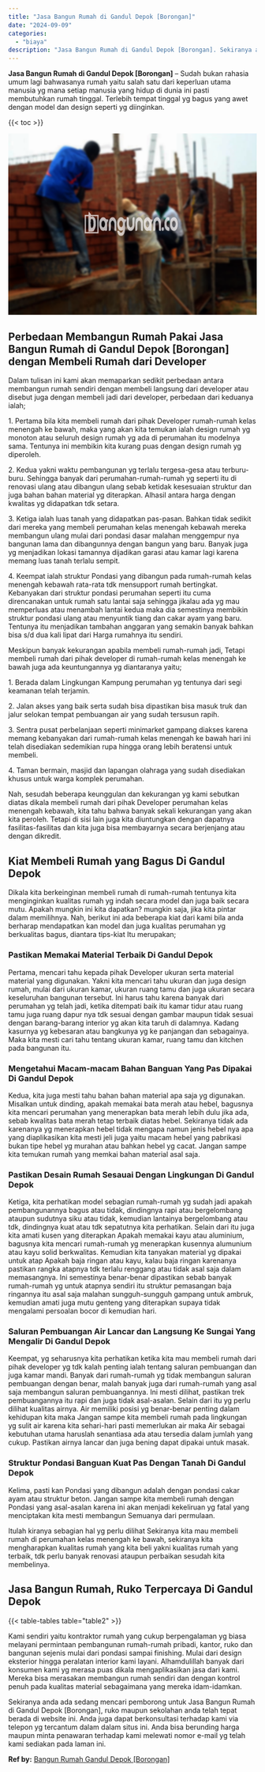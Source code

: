 ```yaml
---
title: "Jasa Bangun Rumah di Gandul Depok [Borongan]"
date: "2024-09-09"
categories: 
  - "biaya"
description: "Jasa Bangun Rumah di Gandul Depok [Borongan]. Sekiranya anda ada sedang mencari pemborong untuk Jasa Bangun Rumah di Gandul Depok [Borongan], ruko maupun s..."
---
```


**Jasa Bangun Rumah di Gandul Depok \[Borongan\]** – Sudah bukan rahasia umum lagi bahwasanya rumah yaitu salah satu dari keperluan utama manusia yg mana setiap manusia yang hidup di dunia ini pasti membutuhkan rumah tinggal. Terlebih tempat tinggal yg bagus yang awet dengan model dan design seperti yg diinginkan.

{{< toc >}}

![Jasa Bangun Rumah di Gandul Depok [Borongan]](/images/borong-bangunan-41.png)

## Perbedaan Membangun Rumah Pakai Jasa Bangun Rumah di Gandul Depok \[Borongan\] dengan Membeli Rumah dari Developer

Dalam tulisan ini kami akan memaparkan sedikit perbedaan antara membangun rumah sendiri dengan membeli langsung dari developer atau disebut juga dengan membeli jadi dari developer, perbedaan dari keduanya ialah;

1\. Pertama bila kita membeli rumah dari pihak Developer rumah-rumah kelas menengah ke bawah, maka yang akan kita temukan ialah design rumah yg monoton atau seluruh design rumah yg ada di perumahan itu modelnya sama. Tentunya ini membikin kita kurang puas dengan design rumah yg diperoleh.

2\. Kedua yakni waktu pembangunan yg terlalu tergesa-gesa atau terburu-buru. Sehingga banyak dari perumahan-rumah-rumah yg seperti itu di renovasi ulang atau dibangun ulang sebab ketidak kesesuaian struktur dan juga bahan bahan material yg diterapkan. Alhasil antara harga dengan kwalitas yg didapatkan tdk setara.

3\. Ketiga ialah luas tanah yang didapatkan pas-pasan. Bahkan tidak sedikit dari mereka yang membeli perumahan kelas menengah kebawah mereka membangun ulang mulai dari pondasi dasar malahan menggempur nya bangunan lama dan dibangunnya dengan bangun yang baru. Banyak juga yg menjadikan lokasi tamannya dijadikan garasi atau kamar lagi karena memang luas tanah terlalu sempit.

4\. Keempat ialah struktur Pondasi yang dibangun pada rumah-rumah kelas menengah kebawah rata-rata tdk mensupport rumah bertingkat. Kebanyakan dari struktur pondasi perumahan seperti itu cuma direncanakan untuk rumah satu lantai saja sehingga jikalau ada yg mau memperluas atau menambah lantai kedua maka dia semestinya membikin struktur pondasi ulang atau menyuntik tiang dan cakar ayam yang baru. Tentunya itu menjadikan tambahan anggaran yang semakin banyak bahkan bisa s/d dua kali lipat dari Harga rumahnya itu sendiri.

Meskipun banyak kekurangan apabila membeli rumah-rumah jadi, Tetapi membeli rumah dari pihak developer di rumah-rumah kelas menengah ke bawah juga ada keuntungannya yg diantaranya yaitu;

1\. Berada dalam Lingkungan Kampung perumahan yg tentunya dari segi keamanan telah terjamin.

2\. Jalan akses yang baik serta sudah bisa dipastikan bisa masuk truk dan jalur selokan tempat pembuangan air yang sudah tersusun rapih.

3\. Sentra pusat perbelanjaan seperti minimarket gampang diakses karena memang kebanyakan dari rumah-rumah kelas menengah ke bawah hari ini telah disediakan sedemikian rupa hingga orang lebih beratensi untuk membeli.

4\. Taman bermain, masjid dan lapangan olahraga yang sudah disediakan khusus untuk warga komplek perumahan.

Nah, sesudah beberapa keunggulan dan kekurangan yg kami sebutkan diatas dikala membeli rumah dari pihak Developer perumahan kelas menengah kebawah, kita tahu bahwa banyak sekali kekurangan yang akan kita peroleh. Tetapi di sisi lain juga kita diuntungkan dengan dapatnya fasilitas-fasilitas dan kita juga bisa membayarnya secara berjenjang atau dengan dikredit.

## Kiat Membeli Rumah yang Bagus Di Gandul Depok

Dikala kita berkeinginan membeli rumah di rumah-rumah tentunya kita menginginkan kualitas rumah yg indah secara model dan juga baik secara mutu. Apakah mungkin ini kita dapatkan? mungkin saja, jika kita pintar dalam memilihnya. Nah, berikut ini ada beberapa kiat dari kami bila anda berharap mendapatkan kan model dan juga kualitas perumahan yg berkualitas bagus, diantara tips-kiat Itu merupakan;

### Pastikan Memakai Material Terbaik Di Gandul Depok

Pertama, mencari tahu kepada pihak Developer ukuran serta material material yang digunakan. Yakni kita mencari tahu ukuran dan juga design rumah, mulai dari ukuran kamar, ukuran ruang tamu dan juga ukuran secara keseluruhan bangunan tersebut. Ini harus tahu karena banyak dari perumahan yg telah jadi, ketika ditempati baik itu kamar tidur atau ruang tamu juga ruang dapur nya tdk sesuai dengan gambar maupun tidak sesuai dengan barang-barang interior yg akan kita taruh di dalamnya. Kadang kasurnya yg kebesaran atau bangkunya yg ke panjangan dan sebagainya. Maka kita mesti cari tahu tentang ukuran kamar, ruang tamu dan kitchen pada bangunan itu.

### Mengetahui Macam-macam Bahan Banguan Yang Pas Dipakai Di Gandul Depok

Kedua, kita juga mesti tahu bahan bahan material apa saja yg digunakan. Misalkan untuk dinding, apakah memakai bata merah atau hebel, bagusnya kita mencari perumahan yang menerapkan bata merah lebih dulu jika ada, sebab kwalitas bata merah tetap terbaik diatas hebel. Sekiranya tidak ada karenanya yg menerapkan hebel tidak mengapa namun jenis hebel nya apa yang diaplikasikan kita mesti jeli juga yaitu macam hebel yang pabrikasi bukan tipe hebel yg murahan atau bahkan hebel yg cacat. Jangan sampe kita temukan rumah yang memkai bahan material asal saja.

### Pastikan Desain Rumah Sesauai Dengan Lingkungan Di Gandul Depok

Ketiga, kita perhatikan model sebagian rumah-rumah yg sudah jadi apakah pembangunannya bagus atau tidak, dindingnya rapi atau bergelombang ataupun sudutnya siku atau tidak, kemudian lantainya bergelombang atau tdk, dindingnya kuat atau tdk sepatutnya kita perhatikan. Selain dari itu juga kita amati kusen yang diterapkan Apakah memakai kayu atau aluminium, bagusnya kita mencari rumah-rumah yg menerapkan kusennya alumunium atau kayu solid berkwalitas. Kemudian kita tanyakan material yg dipakai untuk atap Apakah baja ringan atau kayu, kalau baja ringan karenanya pastikan rangka atapnya tdk terlalu renggang atau tidak asal saja dalam memasangnya. Ini semestinya benar-benar dipastikan sebab banyak rumah-rumah yg untuk atapnya sendiri itu struktur pemasangan baja ringannya itu asal saja malahan sungguh-sungguh gampang untuk ambruk, kemudian amati juga mutu genteng yang diterapkan supaya tidak mengalami persoalan bocor di kemudian hari.

### Saluran Pembuangan Air Lancar dan Langsung Ke Sungai Yang Mengalir Di Gandul Depok

Keempat, yg seharusnya kita perhatikan ketika kita mau membeli rumah dari pihak developer yg tdk kalah penting ialah tentang saluran pembuangan dan juga kamar mandi. Banyak dari rumah-rumah yg tidak membangun saluran pembuangan dengan benar, malah banyak juga dari rumah-rumah yang asal saja membangun saluran pembuangannya. Ini mesti dilihat, pastikan trek pembuangannya itu rapi dan juga tidak asal-asalan. Selain dari itu yg perlu dilihat kualitas airnya. Air memiliki posisi yg benar-benar penting dalam kehidupan kita maka Jangan sampe kita membeli rumah pada lingkungan yg sulit air karena kita sehari-hari pasti memerlukan air maka Air sebagai kebutuhan utama haruslah senantiasa ada atau tersedia dalam jumlah yang cukup. Pastikan airnya lancar dan juga bening dapat dipakai untuk masak.

### Struktur Pondasi Banguan Kuat Pas Dengan Tanah Di Gandul Depok

Kelima, pasti kan Pondasi yang dibangun adalah dengan pondasi cakar ayam atau struktur beton. Jangan sampe kita membeli rumah dengan Pondasi yang asal-asalan karena ini akan menjadi kekeliruan yg fatal yang menciptakan kita mesti membangun Semuanya dari permulaan.

Itulah kiranya sebagian hal yg perlu dilihat Sekiranya kita mau membeli rumah di perumahan kelas menengah ke bawah, sekiranya kita mengharapkan kualitas rumah yang kita beli yakni kualitas rumah yang terbaik, tdk perlu banyak renovasi ataupun perbaikan sesudah kita membelinya.

## Jasa Bangun Rumah, Ruko Terpercaya Di Gandul Depok

{{< table-tables table="table2" >}}

Kami sendiri yaitu kontraktor rumah yang cukup berpengalaman yg biasa melayani permintaan pembangunan rumah-rumah pribadi, kantor, ruko dan bangunan sejenis mulai dari pondasi sampai finishing. Mulai dari design eksterior hingga peralatan interior kami layani. Alhamdulillah banyak dari konsumen kami yg merasa puas dikala mengaplikasikan jasa dari kami. Mereka bisa merasakan membangun rumah sendiri dan dengan kontrol penuh pada kualitas material sebagaimana yang mereka idam-idamkan.

Sekiranya anda ada sedang mencari pemborong untuk Jasa Bangun Rumah di Gandul Depok \[Borongan\], ruko maupun sekolahan anda telah tepat berada di website ini. Anda juga dapat berkonsultasi terhadap kami via telepon yg tercantum dalam dalam situs ini. Anda bisa berunding harga maupun minta penawaran terhadap kami melewati nomor e-mail yg telah kami sediakan pada laman ini.

**Ref by:** [Bangun Rumah Gandul Depok [Borongan]](https://id.wikipedia.org/wiki/Bangun)
